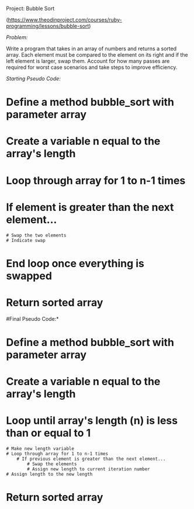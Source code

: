Project: Bubble Sort

(https://www.theodinproject.com/courses/ruby-programming/lessons/bubble-sort)

*Problem:*

Write a program that takes in an array of numbers and returns a sorted array. Each element must be compared to the element on its right and if the left element is larger, swap them. Account for how many passes are required for worst case scenarios and take steps to improve efficiency.

*Starting Pseudo Code:* 

# Define a method bubble_sort with parameter array
# Create a variable n equal to the array's length
# Loop through array for 1 to n-1 times
# If element is greater than the next element...
    # Swap the two elements
    # Indicate swap
# End loop once everything is swapped
# Return sorted array

#Final Pseudo Code:*

# Define a method bubble_sort with parameter array
# Create a variable n equal to the array's length
# Loop until array's length (n) is less than or equal to 1
    # Make new length variable
    # Loop through array for 1 to n-1 times
        # If previous element is greater than the next element...
            # Swap the elements
            # Assign new length to current iteration number
    # Assign length to the new length
# Return sorted array

